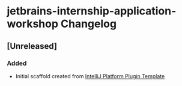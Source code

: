 <!-- Keep a Changelog guide -> https://keepachangelog.com -->

# jetbrains-internship-application-workshop Changelog

## [Unreleased]
### Added
- Initial scaffold created from [IntelliJ Platform Plugin Template](https://github.com/JetBrains/intellij-platform-plugin-template)
